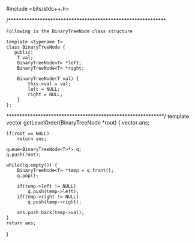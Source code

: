 #include <bits/stdc++.h> 

/************************************************************

    Following is the BinaryTreeNode class structure

    template <typename T>
    class BinaryTreeNode {
       public:
        T val;
        BinaryTreeNode<T> *left;
        BinaryTreeNode<T> *right;

        BinaryTreeNode(T val) {
            this->val = val;
            left = NULL;
            right = NULL;
        }
    };

************************************************************/
template <typename T>
vector<T> getLevelOrder(BinaryTreeNode<T> *root)
{
    vector<T> ans; 
    
    if(root == NULL) 
        return ans; 
        
    queue<BinaryTreeNode<T>*> q; 
    q.push(root); 
    
    while(!q.empty()) {
        BinaryTreeNode<T> *temp = q.front(); 
        q.pop(); 
        
        if(temp->left != NULL) 
            q.push(temp->left); 
        if(temp->right != NULL) 
            q.push(temp->right); 
            
        ans.push_back(temp->val); 
    }
    return ans; 
}
